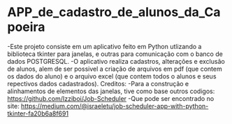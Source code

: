 # APP_de_cadastro_de_alunos_da_Capoeira
-Este projeto consiste em um aplicativo feito em Python utlizando a biblioteca tkinter para 
janelas, e outras para comunicação com o banco de dados POSTGRESQL.
-O aplicativo realiza cadastros, alterações e exclusão de alunos, alem de ser possivel a criação
de arquivos em pdf (que contem os dados do aluno) e o arquivo excel (que contem todos o alunos e seus
repectivos dados cadastrados).
Creditos:
-Para a construção e alinhamentos de elementos das janelas, tive como base outros codigos:  https://github.com/Izziboi/Job-Scheduler
-Que pode ser encontrado no site: https://medium.com/@israeletu/job-scheduler-app-with-python-tkinter-fa20b6a8f691
